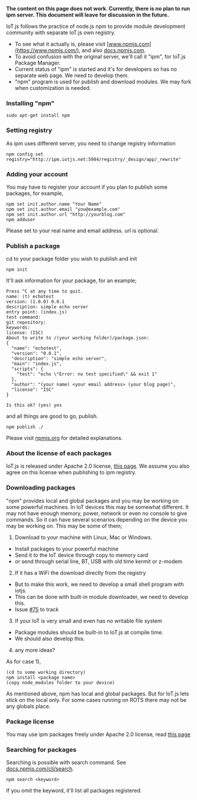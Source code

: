 **The content on this page does not work. Currently, there is no plan to run ipm server. This document will leave for discussion in the future.**

IoT.js follows the practice of node.js npm to provide module development community with separate IoT.js own registry.

* To see what it actually is, please visit [www.npmjs.com](https://www.npmjs.com/), and also [docs.npmjs.com](https://docs.npmjs.com/).
* To avoid confusion with the original server, we'll call it "ipm", for IoT.js Package Manager.
* Current status of "ipm" is started and it's for developers so has no separate web page. We need to develop them.
* "npm" program is used for publish and download modules. We may fork when customization is needed.

### Installing "npm"
```
sudo apt-get install npm
```

### Setting registry

As ipm uses different server, you need to change registry information
```
npm config set registry="http://ipm.iotjs.net:5984/registry/_design/app/_rewrite"
```

### Adding your account

You may have to register your account if you plan to publish some packages, for example,
```
npm set init.author.name "Your Name"
npm set init.author.email "you@example.com"
npm set init.author.url "http://yourblog.com"
npm adduser
```
Please set to your real name and email address. url is optional.

### Publish a package

cd to your package folder you wish to publish and init
```
npm init
```

It'll ask information for your package, for an example;
```
Press ^C at any time to quit.
name: (t) echotest
version: (1.0.0) 0.0.1
description: simple echo server
entry point: (index.js)
test command:
git repository:
keywords:
license: (ISC)
About to write to /(your working folder)/package.json:
{
  "name": "echotest",
  "version": "0.0.1",
  "description": "simple echo server",
  "main": "index.js",
  "scripts": {
    "test": "echo \"Error: no test specified\" && exit 1"
  },
  "author": "(your name) <your email address> (your blog page)",
  "license": "ISC"
}

Is this ok? (yes) yes
```

and all things are good to go, publish.
```
npm publish ./
```

Please visit [npmjs.org](https://docs.npmjs.com/getting-started/publishing-npm-packages) for detailed explanations.


### About the license of each packages

IoT.js is released under Apache 2.0 license, [this page](../License.md). We assume you also agree on this license when publishing to ipm registry.

### Downloading packages

"npm" provides local and global packages and you may be working on some powerful machines. In IoT devices this may be somewhat different. It may not have enough memory, power, network or even no console to give commands. So it can have several scenarios depending on the device you may be working on. This may be some of them;

1) Download to your machine with Linux, Mac or Windows.
  * Install packages to your powerful machine
  * Send it to the IoT device through copy to memory card
  * or send through serial line, BT, USB with old time kermit or z-modem

2) If it has a WiFi the download directly from the registry
  * But to make this work, we need to develop a small shell program with iotjs.
  * This can be done with built-in module downloader, we need to develop this.
  * Issue [#75](https://github.com/pando-project/iotjs/issues/75) to track

3) If your IoT is very small and even has no writable file system
  * Package modules should be built-in to IoT.js at compile time.
  * We should also develop this.

4) any more ideas?


As for case 1),
```
(cd to some working directory)
npm install <package name>
(copy node_modules folder to your device)
```

As mentioned above, npm has local and global packages. But for IoT.js lets stick on the local only. For some cases running on ROTS there may not be any globals place.

### Package license

You may use ipm packages freely under Apache 2.0 license, read [this page](../License.md)

### Searching for packages

Searching is possible with search command. See [docs.npmjs.com/cli/search](https://docs.npmjs.com/cli/search).

```
npm search <keyword>
```

If you omit the keyword, it'll list all packages registered.
